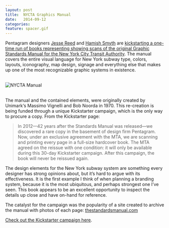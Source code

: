 ```yaml
---
layout: post
title:  NYCTA Graphics Manual
date:   2014-09-12
categories:
feature: spacer.gif
---
```

Pentagram designers [Jesse Reed](http://www.jessereedfromohio.com/) and [Hamish Smyth](http://www.hamishsmyth.com/) are [kickstarting a one-time run of books representing showing scans of the original Graphic Standards Manual for the New York City Transit Authority](https://www.kickstarter.com/projects/thestandardsmanual/full-size-reissue-of-the-nycta-graphics-standards). The manual covers the entire visual language for New York subway type, colors, layouts, iconography, map design, signage and everything else that makes up one of the most recognizable graphic systems in existence. 

<br>![NYCTA Manual]({{site.blog_img_path}}2014/nycta.jpg)

<br>The manual and the contained elements, were originally created by Unimark‘s Massimo Vignelli and Bob Noorda in 1970. This re-creation is being funded through a unique Kickstarter campaign, which is the only way to procure a copy. From the Kickstarter page:

> In 2012—42 years after the Standards Manual was released—we discovered a rare copy in the basement of design firm Pentagram. Now, under an exclusive agreement with the MTA, we are scanning and printing every page in a full-size hardcover book. The MTA agreed on the reissue with one condition: it will only be available during this 30-day Kickstarter campaign. After this campaign, the book will never be reissued again.

The design elements for the New York subway system are something every designer has strong opinions about, but it’s hard to argue with its effectiveness. It is the first example I think of when planning a branding system, because it is the most ubiquitous, and perhaps strongest one I’ve seen. This book appears to be an excellent opportunity to inspect the details up close and have on-hand for reference.

The catalyst for the campaign was the popularity of a site created to archive the manual with photos of each page: [thestandardsmanual.com](http://thestandardsmanual.com/)

[Check out the Kickstarter campaign here](https://www.kickstarter.com/projects/thestandardsmanual/full-size-reissue-of-the-nycta-graphics-standards).

